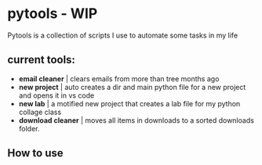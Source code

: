 # pytools  - WIP

Pytools is a collection of scripts I use to automate some tasks in my life 

## current tools: 

- **email cleaner** | clears emails from more than tree months ago
- **new project** | auto creates a dir and main python file for a new project and opens it in vs code
- **new lab** | a motified new project that creates a lab file for my python collage class
- **download cleaner** | moves all items in downloads to a sorted downloads folder.


## How to use



